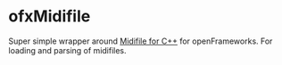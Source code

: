 ofxMidifile
==============
Super simple wrapper around [Midifile for C++](https://github.com/craigsapp/midifile) for openFrameworks. For loading and parsing of midifiles.
